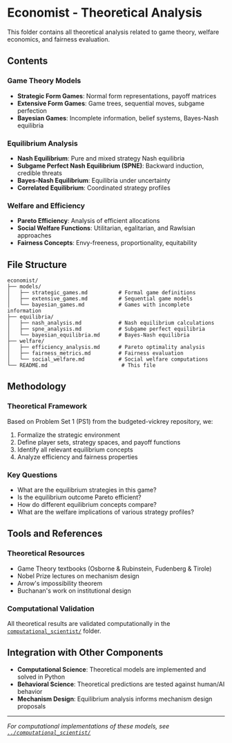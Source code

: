 # Economist - Theoretical Analysis

This folder contains all theoretical analysis related to game theory, welfare economics, and fairness evaluation.

## Contents

### Game Theory Models
- **Strategic Form Games**: Normal form representations, payoff matrices
- **Extensive Form Games**: Game trees, sequential moves, subgame perfection
- **Bayesian Games**: Incomplete information, belief systems, Bayes-Nash equilibria

### Equilibrium Analysis
- **Nash Equilibrium**: Pure and mixed strategy Nash equilibria
- **Subgame Perfect Nash Equilibrium (SPNE)**: Backward induction, credible threats
- **Bayes-Nash Equilibrium**: Equilibria under uncertainty
- **Correlated Equilibrium**: Coordinated strategy profiles

### Welfare and Efficiency
- **Pareto Efficiency**: Analysis of efficient allocations
- **Social Welfare Functions**: Utilitarian, egalitarian, and Rawlsian approaches
- **Fairness Concepts**: Envy-freeness, proportionality, equitability

## File Structure

```
economist/
├── models/
│   ├── strategic_games.md          # Formal game definitions
│   ├── extensive_games.md          # Sequential game models
│   └── bayesian_games.md           # Games with incomplete information
├── equilibria/
│   ├── nash_analysis.md            # Nash equilibrium calculations
│   ├── spne_analysis.md            # Subgame perfect equilibria
│   └── bayesian_equilibria.md      # Bayes-Nash equilibria
├── welfare/
│   ├── efficiency_analysis.md      # Pareto optimality analysis
│   ├── fairness_metrics.md         # Fairness evaluation
│   └── social_welfare.md           # Social welfare computations
└── README.md                        # This file
```

## Methodology

### Theoretical Framework
Based on Problem Set 1 (PS1) from the budgeted-vickrey repository, we:
1. Formalize the strategic environment
2. Define player sets, strategy spaces, and payoff functions
3. Identify all relevant equilibrium concepts
4. Analyze efficiency and fairness properties

### Key Questions
- What are the equilibrium strategies in this game?
- Is the equilibrium outcome Pareto efficient?
- How do different equilibrium concepts compare?
- What are the welfare implications of various strategy profiles?

## Tools and References

### Theoretical Resources
- Game Theory textbooks (Osborne & Rubinstein, Fudenberg & Tirole)
- Nobel Prize lectures on mechanism design
- Arrow's impossibility theorem
- Buchanan's work on institutional design

### Computational Validation
All theoretical results are validated computationally in the [`computational_scientist/`](../computational_scientist/) folder.

## Integration with Other Components

- **Computational Science**: Theoretical models are implemented and solved in Python
- **Behavioral Science**: Theoretical predictions are tested against human/AI behavior
- **Mechanism Design**: Equilibrium analysis informs mechanism design proposals

---

*For computational implementations of these models, see [`../computational_scientist/`](../computational_scientist/)*
